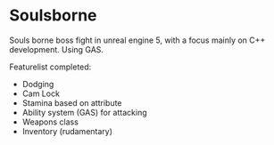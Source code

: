 # Soulsborne
Souls borne boss fight in unreal engine 5, with a focus mainly on C++ development. Using GAS. 

Featurelist completed: 
* Dodging
* Cam Lock
* Stamina based on attribute
* Ability system (GAS) for attacking
* Weapons class
* Inventory (rudamentary)

